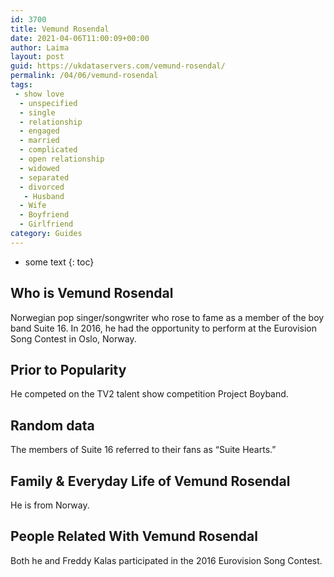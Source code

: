 ```yaml
---
id: 3700
title: Vemund Rosendal
date: 2021-04-06T11:00:09+00:00
author: Laima
layout: post
guid: https://ukdataservers.com/vemund-rosendal/
permalink: /04/06/vemund-rosendal
tags:
 - show love
  - unspecified
  - single
  - relationship
  - engaged
  - married
  - complicated
  - open relationship
  - widowed
  - separated
  - divorced
   - Husband
  - Wife
  - Boyfriend
  - Girlfriend
category: Guides
---
```


* some text
{: toc}


## Who is Vemund Rosendal
                  
                  
                  
Norwegian pop singer/songwriter who rose to fame as a member of the boy band Suite 16. In 2016, he had the opportunity to perform at the Eurovision Song Contest in Oslo, Norway.
                  
              
            
              
            
                
                
                
## Prior to Popularity
                  
                  
                  
He competed on the TV2 talent show competition Project Boyband.
                  
              
            
              
            
                
                
                
## Random data
                  
                  
                  
The members of Suite 16 referred to their fans as &#8220;Suite Hearts.&#8221;
                  
              
            
              
            
                
                
                
## Family & Everyday Life of Vemund Rosendal
                  
                  
                  
He is from Norway.
                  
              
            
              
            
                
                
                
## People Related With Vemund Rosendal
                  
                  
                  
Both he and Freddy Kalas participated in the 2016 Eurovision Song Contest. 
                  
              
            
              
            
                
              
            
              
              
            
            
              
            
          
          
          